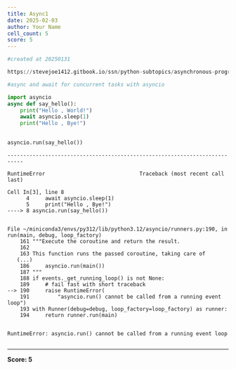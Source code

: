 ```yaml
---
title: Async1
date: 2025-02-03
author: Your Name
cell_count: 5
score: 5
---
```


```python
#created at 20250131
```


```python
https://stevejoe1412.gitbook.io/ssn/python-subtopics/asynchronous-programming
```


```python
#async and await for cuncurrent tasks with asyncio
```


```python
import asyncio
async def say_hello():
    print("Hello , World!")
    await asyncio.sleep(1)
    print("Hello , Bye!")

    
asyncio.run(say_hello())
```


    ---------------------------------------------------------------------------

    RuntimeError                              Traceback (most recent call last)

    Cell In[3], line 8
          4     await asyncio.sleep(1)
          5     print("Hello , Bye!")
    ----> 8 asyncio.run(say_hello())


    File ~/miniconda3/envs/py312/lib/python3.12/asyncio/runners.py:190, in run(main, debug, loop_factory)
        161 """Execute the coroutine and return the result.
        162 
        163 This function runs the passed coroutine, taking care of
       (...)
        186     asyncio.run(main())
        187 """
        188 if events._get_running_loop() is not None:
        189     # fail fast with short traceback
    --> 190     raise RuntimeError(
        191         "asyncio.run() cannot be called from a running event loop")
        193 with Runner(debug=debug, loop_factory=loop_factory) as runner:
        194     return runner.run(main)


    RuntimeError: asyncio.run() cannot be called from a running event loop



```python

```


---
**Score: 5**